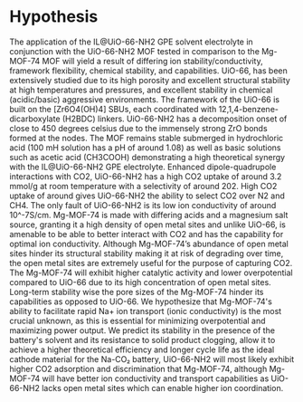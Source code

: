 # Hypothesis
The application of the IL@UiO-66-NH2 GPE solvent electrolyte in conjunction with the UiO-66-NH2 MOF tested in comparison to the Mg-MOF-74 MOF will yield a result of differing ion stability/conductivity, framework flexibility, chemical stability, and capabilities. UiO-66, has been extensively studied due to its high porosity and excellent structural stability at high temperatures and pressures, and excellent stability in chemical (acidic/basic) aggressive environments. The framework of the UiO-66 is built on the [Zr6O4(OH)4] SBUs, each coordinated with 12,1,4-benzene-dicarboxylate (H2BDC) linkers. UiO-66-NH2 has a decomposition onset of close to 450 degrees celsius due to the immensely strong ZrO bonds formed at the nodes. The MOF remains stable submerged in hydrochloric acid (100 mH solution has a pH of around 1.08) as well as basic solutions such as acetic acid (CH3COOH) demonstrating a high theoretical synergy with the IL@UiO-66-NH2 GPE electrolyte. Enhanced dipole-quadrupole interactions with CO2, UiO-66-NH2 has a high CO2 uptake of around 3.2 mmol/g at room temperature with a selectivity of around 202. High CO2 uptake of around gives UiO-66-NH2 the ability to select CO2 over N2 and CH4. The only fault of UiO-66-NH2 is its low ion conductivity of around 10^-7S/cm. Mg-MOF-74 is made with differing acids and a magnesium salt source, granting it a high density of open metal sites and unlike UiO-66, is amenable to be able to better interact with CO2 and has the capability for optimal ion conductivity. Although Mg-MOF-74’s abundance of open metal sites hinder its structural stability making it at risk of degrading over time, the open metal sites are extremely useful for the purpose of capturing CO2. The Mg-MOF-74 will exhibit higher catalytic activity and lower overpotential compared to UiO-66 due to its high concentration of open metal sites. Long-term stability wise the pore sizes of the Mg-MOF-74 hinder its capabilities as opposed to UiO-66. We hypothesize that Mg-MOF-74's ability to facilitate rapid Na+ ion transport (ionic conductivity) is the most crucial unknown, as this is essential for minimizing overpotential and maximizing power output. We predict its stability in the presence of the battery's solvent and its resistance to solid product clogging, allow it to achieve a higher theoretical efficiency and longer cycle life as the ideal cathode material for the Na-CO₂ battery, UiO-66-NH2 will most likely exhibit higher CO2 adsorption and discrimination that Mg-MOF-74, although Mg-MOF-74 will have better ion conductivity and transport capabilities as UiO-66-NH2 lacks open metal sites which can enable higher ion coordination.
